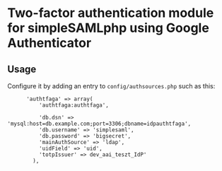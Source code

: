 # Two-factor authentication module for simpleSAMLphp using Google Authenticator

## Usage

 Configure it by adding an entry to `config/authsources.php` such as this:
 
 ```
       'authtfaga' => array(
           'authtfaga:authtfaga',
 
           'db.dsn' => 'mysql:host=db.example.com;port=3306;dbname=idpauthtfaga',
           'db.username' => 'simplesaml',
           'db.password' => 'bigsecret',
           'mainAuthSource' => 'ldap',
           'uidField' => 'uid',
           'totpIssuer' => dev_aai_teszt_IdP'
         ),
```
